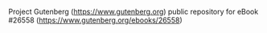 Project Gutenberg (https://www.gutenberg.org) public repository for eBook #26558 (https://www.gutenberg.org/ebooks/26558)
